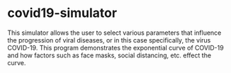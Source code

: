 # covid19-simulator
This simulator allows the user to select various parameters that influence the progression of viral diseases, or in this case specifically, the virus COVID-19. This program demonstrates the exponential curve of COVID-19 and how factors such as face masks, social distancing, etc. effect the curve. 
